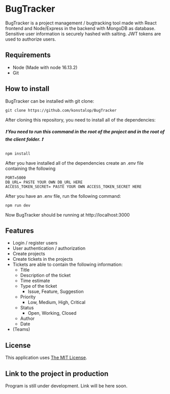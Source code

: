 # BugTracker

BugTracker is a project management / bugtracking tool made with React frontend and Node/Express in the backend with MongoDB as database. Sensitive user information is securely hashed with salting. JWT tokens are used to authorize users.

## Requirements

- Node (Made with node 16.13.2)
- Git


## How to install

BugTracker can be installed with git clone:

```
git clone https://github.com/konstalop/BugTracker
```

After cloning this repository, you need to install all of the dependencies: 

##### :heavy_exclamation_mark: You need to run this command in the root of the project and in the root of the client folder. :heavy_exclamation_mark:
```
npm install
```

After you have installed all of the dependencies create an .env file containing the following

```
PORT=5000
DB_URL= PASTE YOUR OWN DB_URL HERE
ACCESS_TOKEN_SECRET= PASTE YOUR OWN ACCESS_TOKEN_SECRET HERE
```

After you have an .env file, run the following command:
```
npm run dev
```

Now BugTracker should be running at http://localhost:3000

## Features
- Login / register users
- User authentication / authorization
- Create projects
- Create tickets in the projects
- Tickets are able to contain the following information:
  - Title
  - Description of the ticket
  - Time estimate
  - Type of the ticket
    - Issue, Feature, Suggestion
  - Priority
    - Low, Medium, High, Critical
  - Status
    - Open, Working, Closed
  - Author
  - Date
- (Teams)
  

## License

This application uses [The MIT License](https://opensource.org/licenses/MIT).

## Link to the project in production

Program is still under development. Link will be here soon.


 
